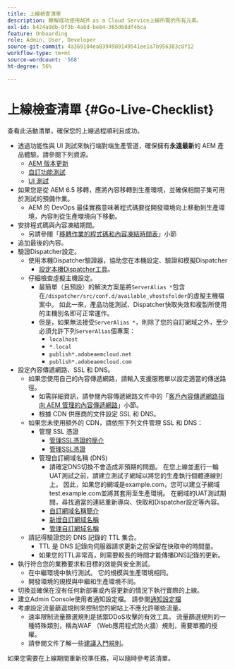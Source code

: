 ```yaml
---
title: 上線檢查清單
description: 瞭解成功使用AEM as a Cloud Service上線所需的所有元素。
exl-id: b424a9db-0f3b-4a8d-be84-365d68df46ca
feature: Onboarding
role: Admin, User, Developer
source-git-commit: 4a369104ea8394989149541ee1a7b956383c8f12
workflow-type: tm+mt
source-wordcount: '568'
ht-degree: 56%

---
```


# 上線檢查清單 {#Go-Live-Checklist}

查看此活動清單，確保您的上線過程順利且成功。

* 透過功能性與 UI 測試來執行端對端生產管道，確保擁有&#x200B;**永遠最新**&#x200B;的 AEM 產品體驗。請參閱下列資源。
   * [AEM 版本更新](/help/implementing/deploying/aem-version-updates.md)
   * [自訂功能測試](/help/implementing/cloud-manager/functional-testing.md#custom-functional-testing)
   * [UI 測試](/help/implementing/cloud-manager/ui-testing.md)
* 如果您是從 AEM 6.5 移轉，應將內容移轉到生產環境，並確保相關子集可用於測試的預備作業。
   * AEM 的 DevOps 最佳實務意味著程式碼要從開發環境向上移動到生產環境，內容則從生產環境向下移動。
* 安排程式碼與內容凍結期間。
   * 另請參閱「[移轉作業的程式碼和內容凍結時間表](#code-content-freeze)」小節
* 追加最後的內容。
* 驗證Dispatcher設定。
   * 使用本機Dispatcher驗證器，協助您在本機設定、驗證和模擬Dispatcher
      * [設定本機Dispatcher工具](https://experienceleague.adobe.com/en/docs/experience-manager-learn/cloud-service/local-development-environment-set-up/dispatcher-tools#prerequisites)。
   * 仔細檢查虛擬主機設定。
      * 最簡單（且預設）的解決方案是將`ServerAlias *`包含在`/dispatcher/src/conf.d/available_vhostsfolder`的虛擬主機檔案中。 如此一來，產品功能測試、Dispatcher快取失效和複製所使用的主機別名即可正常運作。
      * 但是，如果無法接受`ServerAlias *`，則除了您的自訂網域之外，至少必須允許下列`ServerAlias`個專案：
         * `localhost`
         * `*.local`
         * `publish*.adobeaemcloud.net`
         * `publish*.adobeaemcloud.com`
* 設定內容傳遞網路、SSL 和 DNS。
   * 如果您使用自己的內容傳遞網路，請輸入支援服務單以設定適當的傳送路徑。
      * 如需詳細資訊，請參閱內容傳遞網路文件中的「[客戶內容傳遞網路指向 AEM 管理的內容傳遞網路](/help/implementing/dispatcher/cdn.md#point-to-point-cdn)」小節。
      * 根據 CDN 供應商的文件設定 SSL 和 DNS。
   * 如果您未使用額外的 CDN，請依照下列文件管理 SSL 和 DNS：
      * 管理 SSL 憑證
         * [管理SSL憑證的簡介](/help/implementing/cloud-manager/managing-ssl-certifications/introduction.md)
         * [管理SSL憑證](/help/implementing/cloud-manager/managing-ssl-certifications/managing-certificates.md)
      * 管理自訂網域名稱 (DNS)
         * 請確定DNS切換不會造成非預期的問題。 在您上線並進行一輪UAT測試之前，請建立測試子網域以將您的生產執行個體連線到上。 因此，如果您的網域是example.com，您可以建立子網域test.example.com並將其套用至生產環境。 在網域的UAT測試期間，尋找適當的連結重新導向、快取和Dispatcher設定等內容。
         * [自訂網域名稱簡介](/help/implementing/cloud-manager/custom-domain-names/introduction.md)
         * [新增自訂網域名稱](/help/implementing/cloud-manager/custom-domain-names/add-custom-domain-name.md)
         * [管理自訂網域名稱](/help/implementing/cloud-manager/custom-domain-names/managing-custom-domain-names.md)
   * 請記得驗證您的 DNS 記錄的 TTL 集合。
      * TTL 是 DNS 記錄向伺服器請求更新之前保留在快取中的時間量。
      * 如果您的TTL非常高，則需要較長的時間才能傳播DNS記錄的更新。
* 執行符合您的業務要求和目標的效能與安全測試。
   * 在中繼環境中執行測試。  它的規模與生產環境相同。
   * 開發環境的規模與中繼和生產環境不同。
* 切換並確保在沒有任何新部署或內容更新的情況下執行實際的上線。
* 建立Admin Console使用者通知設定檔。 請參閱[通知設定檔](/help/journey-onboarding/notification-profiles.md)
* 考慮設定流量篩選規則來控制您的網站上不應允許哪些流量。
   * 速率限制流量篩選規則是抵禦DDoS攻擊的有效工具。 流量篩選規則的一種特殊類別，稱為WAF （Web應用程式防火牆）規則，需要單獨的授權。
   * 請參閱文件了解一些[建議入門規則](/help/security/traffic-filter-rules-including-waf.md#recommended-starter-rules)。

如果您需要在上線期間重新校準任務，可以隨時參考該清單。
